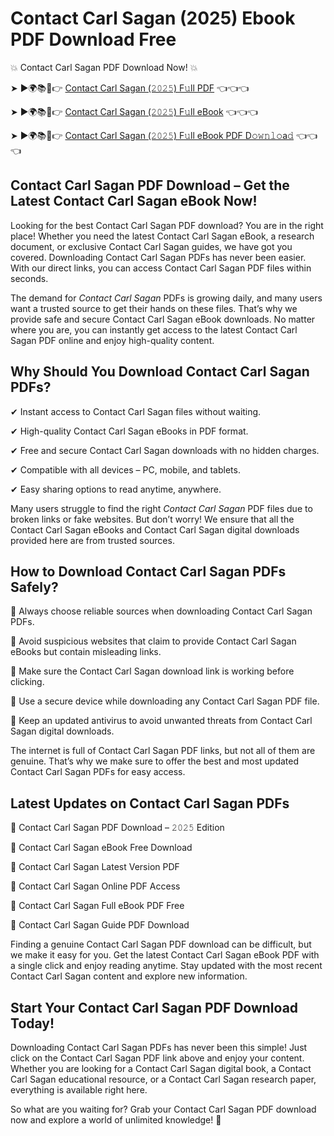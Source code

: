 # Contact Carl Sagan (2025) Ebook PDF Download Free

💥 Contact Carl Sagan PDF Download Now! 💥

➤ ►🌍📚📱👉 [Contact Carl Sagan (𝟸𝟶𝟸𝟻) F𝚞ll PDF](https://getpdf.xyz/contact-carl-sagan) 👈👈👈


➤ ►🌍📚📱👉 [Contact Carl Sagan (𝟸𝟶𝟸𝟻) F𝚞ll eBook](https://getpdf.xyz/contact-carl-sagan) 👈👈👈


➤ ►🌍📚📱👉 [Contact Carl Sagan (𝟸𝟶𝟸𝟻) F𝚞ll eBook PDF D𝚘𝚠𝚗𝚕𝚘a𝚍](https://getpdf.xyz/contact-carl-sagan) 👈👈👈


## Contact Carl Sagan PDF Download – Get the Latest Contact Carl Sagan eBook Now!

Looking for the best Contact Carl Sagan PDF download? You are in the right place! Whether you need the latest Contact Carl Sagan eBook, a research document, or exclusive Contact Carl Sagan guides, we have got you covered. Downloading Contact Carl Sagan PDFs has never been easier. With our direct links, you can access Contact Carl Sagan PDF files within seconds.

The demand for *Contact Carl Sagan* PDFs is growing daily, and many users want a trusted source to get their hands on these files. That’s why we provide safe and secure Contact Carl Sagan eBook downloads. No matter where you are, you can instantly get access to the latest Contact Carl Sagan PDF online and enjoy high-quality content.

## Why Should You Download Contact Carl Sagan PDFs?

✔ Instant access to Contact Carl Sagan files without waiting.

✔ High-quality Contact Carl Sagan eBooks in PDF format.

✔ Free and secure Contact Carl Sagan downloads with no hidden charges.

✔ Compatible with all devices – PC, mobile, and tablets.

✔ Easy sharing options to read anytime, anywhere.

Many users struggle to find the right *Contact Carl Sagan* PDF files due to broken links or fake websites. But don’t worry! We ensure that all the Contact Carl Sagan eBooks and Contact Carl Sagan digital downloads provided here are from trusted sources.

## How to Download Contact Carl Sagan PDFs Safely?

📌 Always choose reliable sources when downloading Contact Carl Sagan PDFs.

📌 Avoid suspicious websites that claim to provide Contact Carl Sagan eBooks but contain misleading links.

📌 Make sure the Contact Carl Sagan download link is working before clicking.

📌 Use a secure device while downloading any Contact Carl Sagan PDF file.

📌 Keep an updated antivirus to avoid unwanted threats from Contact Carl Sagan digital downloads.

The internet is full of Contact Carl Sagan PDF links, but not all of them are genuine. That’s why we make sure to offer the best and most updated Contact Carl Sagan PDFs for easy access.

## Latest Updates on Contact Carl Sagan PDFs

🔹 Contact Carl Sagan PDF Download – 𝟸𝟶𝟸𝟻 Edition

🔹 Contact Carl Sagan eBook Free Download

🔹 Contact Carl Sagan Latest Version PDF

🔹 Contact Carl Sagan Online PDF Access

🔹 Contact Carl Sagan Full eBook PDF Free

🔹 Contact Carl Sagan Guide PDF Download

Finding a genuine Contact Carl Sagan PDF download can be difficult, but we make it easy for you. Get the latest Contact Carl Sagan eBook PDF with a single click and enjoy reading anytime. Stay updated with the most recent Contact Carl Sagan content and explore new information.

## Start Your Contact Carl Sagan PDF Download Today!

Downloading Contact Carl Sagan PDFs has never been this simple! Just click on the Contact Carl Sagan PDF link above and enjoy your content. Whether you are looking for a Contact Carl Sagan digital book, a Contact Carl Sagan educational resource, or a Contact Carl Sagan research paper, everything is available right here.

So what are you waiting for? Grab your Contact Carl Sagan PDF download now and explore a world of unlimited knowledge! 🚀